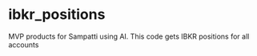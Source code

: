 # ibkr_positions
MVP products for Sampatti using AI. This code gets IBKR positions for all accounts
